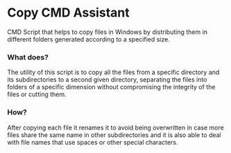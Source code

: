 # Copy CMD Assistant
CMD Script that helps to copy files in Windows by distributing them in different folders generated according to a specified size.

### What does?

The utility of this script is to copy all the files from a specific directory and its subdirectories to a second given directory, separating the files into folders of a specific dimension without compromising the integrity of the files or cutting them.

### How?

After copying each file it renames it to avoid being overwritten in case more files share the same name in other subdirectories and it is also able to deal with file names that use spaces or other special characters.
